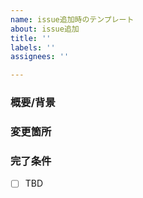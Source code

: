 ```yaml
---
name: issue追加時のテンプレート
about: issue追加
title: ''
labels: ''
assignees: ''

---
```


### 概要/背景


### 変更箇所


### 完了条件
- [ ] TBD
